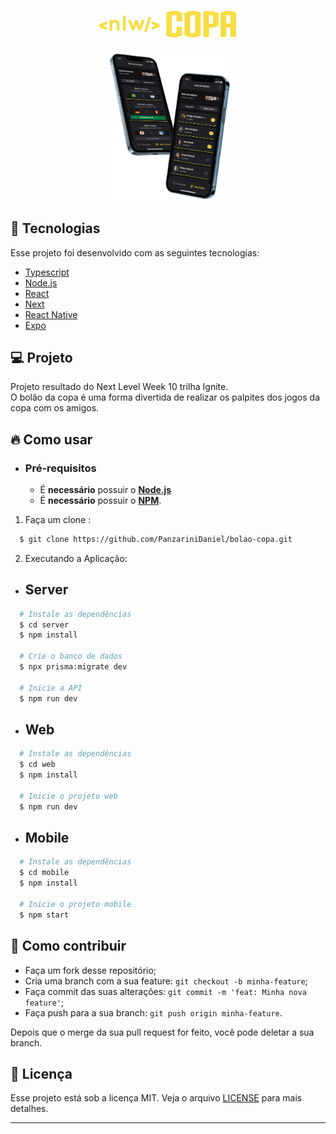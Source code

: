 <h1 align="center">
    <img alt="colaocopa" title="Bolão Copa" src=".github/logo.svg" width="220px" />
</h1>

<p align="center">
  <img alt="bolaocopa" src=".github/app-nlw-copa-preview.png" width="40%">
</p>

## 🚀 Tecnologias

Esse projeto foi desenvolvido com as seguintes tecnologias:

- [Typescript](https://www.typescriptlang.org/)
- [Node.js](https://nodejs.org/en/)
- [React](https://reactjs.org)
- [Next](https://nextjs.org/)
- [React Native](https://facebook.github.io/react-native/)
- [Expo](https://expo.io/)

## 💻 Projeto

Projeto resultado do Next Level Week 10 trilha Ignite. <br>
O bolão da copa é uma forma divertida de realizar os palpites dos jogos da copa com os amigos.

## :fire: Como usar

- ### **Pré-requisitos**

  - É **necessário** possuir o **[Node.js](https://nodejs.org/en/)**
  - É **necessário** possuir o **[NPM](https://www.npmjs.com/)**.

1. Faça um clone :

```sh
  $ git clone https://github.com/PanzariniDaniel/bolao-copa.git
```

2. Executando a Aplicação:

- ## Server

```sh
  # Instale as dependências
  $ cd server
  $ npm install

  # Crie o banco de dados
  $ npx prisma:migrate dev

  # Inicie a API
  $ npm run dev
```

- ## Web
```sh
  # Instale as dependências
  $ cd web
  $ npm install

  # Inicie o projeto web
  $ npm run dev
```

- ## Mobile
```sh
  # Instale as dependências
  $ cd mobile
  $ npm install

  # Inicie o projeto mobile
  $ npm start
```

## 🤔 Como contribuir

- Faça um fork desse repositório;
- Cria uma branch com a sua feature: `git checkout -b minha-feature`;
- Faça commit das suas alterações: `git commit -m 'feat: Minha nova feature'`;
- Faça push para a sua branch: `git push origin minha-feature`.

Depois que o merge da sua pull request for feito, você pode deletar a sua branch.

## :memo: Licença

Esse projeto está sob a licença MIT. Veja o arquivo [LICENSE](LICENSE.md) para mais detalhes.

---
